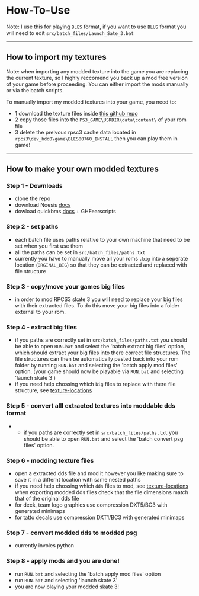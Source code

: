 # How-To-Use
 Note: I use this for playing `BLES` format, if you want to use `BLUS` format you will need to edit `src/batch_files/Launch_Sate_3.bat`

<hr />

## How to import my textures

Note: when importing any modded texture into the game you are replacing the current texture, so I highly reccomend you back up a mod free version of your game before proceeding. You can either import the mods manually or via the batch scripts. 

To manually import my modded textures into your game, you need to:
 - 1 download the texture files inside [this github repo](https://github.com/Shellywell123/Skate-3-Texture-Tools/tree/main/src/Texture_Files/Modded_PSG/data/content)
 - 2 copy those files into the `PS3_GAME\USRDIR\data\content\` of your rom file
 - 3 delete the preivous rpsc3 cache data located in `rpcs3\dev_hdd0\game\BLES00760_INSTALL` then you can play them in game!

<hr />

## How to make your own modded textures

### Step 1 - Downloads
 - clone the repo
 - download Noesis [docs](http://www.richwhitehouse.com/noesis/nms/index.php?content=userman)
 - dowload quickbms [docs](https://aluigi.altervista.org/papers/quickbms.txt) + GHFearscripts

### Step 2 - set paths
 - each batch file uses paths relative to your own machine that need to be set when you first use them
 - all the paths can be set in `src/batch_files/paths.txt`
 - currently you have to manually move all your roms `.big` into a seperate location (`ORGINAL_BIG`) so that they can be extracted and replaced with file structure
 
### Step 3 - copy/move your games big files
 - in order to mod RPCS3 skate 3 you will need to replace your big files with their extracted files. To do this move your big files into a folder externsl to your rom. 

### Step 4 - extract big files
 - if you paths are correctly set in `src/batch_files/paths.txt` you should be able to open `RUN.bat` and select the 'batch extract big files' option, which should extract your big files into there correct file structures. The file structures can then be automatically pasted back into your rom folder by running `RUN.bat`  and selecting the 'batch apply mod files' option. (your game should now be playable via `RUN.bat`  and selecting 'launch skate 3')
 - if you need help chossing which `big` files to replace with there file structure, see [texture-locations](https://github.com/Shellywell123/Skate-3-Texture-Tools/blob/main/docs/texture-locations.md)

### Step 5 - convert alll extracted textures into moddable dds format
 - - if you paths are correctly set in `src/batch_files/paths.txt` you should be able to open `RUN.bat` and select the 'batch convert psg files' option.

### Step 6 - modding texture files 
 - open a extracted dds file and mod it however you like making sure to save it in a differnt location with same nested paths
- if you need help chossing which `dds` files to mod, see [texture-locations](https://github.com/Shellywell123/Skate-3-Texture-Tools/blob/main/docs/texture-locations.md)
when exporting modded dds files check that the file dimensions match that of the original dds file
 - for deck, team logo graphics use compression DXT5/BC3 with generated minimaps
 - for tatto decals use compression DXT1/BC3 with generated minimaps

### Step 7 - convert modded dds to modded psg
 - currently involes python

### Step 8 - apply mods and you are done!
 - run `RUN.bat` and selecting the 'batch apply mod files' option
 - run `RUN.bat` and selecting 'launch skate 3'
 - you are now playing your modded skate 3!
